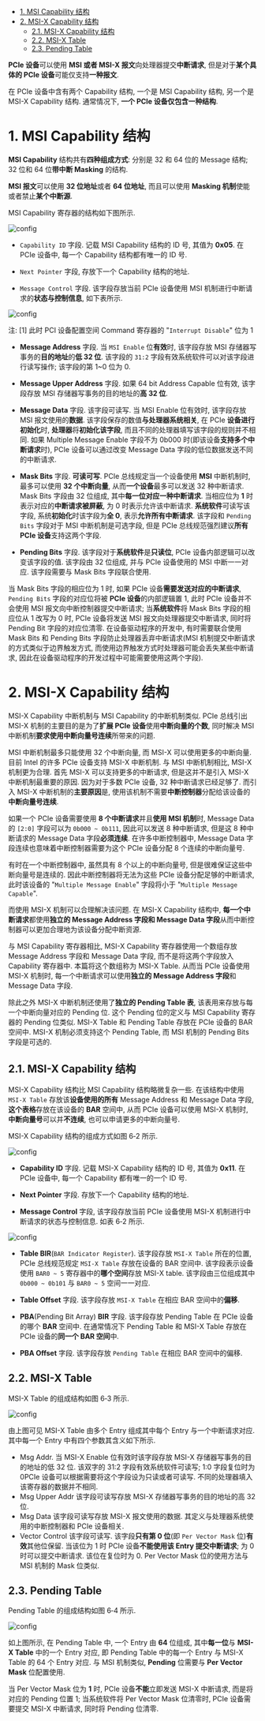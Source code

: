 
<!-- @import "[TOC]" {cmd="toc" depthFrom=1 depthTo=6 orderedList=false} -->

<!-- code_chunk_output -->

- [1. MSI Capability 结构](#1-msi-capability-结构)
- [2. MSI-X Capability 结构](#2-msi-x-capability-结构)
  - [2.1. MSI-X Capability 结构](#21-msi-x-capability-结构)
  - [2.2. MSI-X Table](#22-msi-x-table)
  - [2.3. Pending Table](#23-pending-table)

<!-- /code_chunk_output -->

**PCIe 设备**可以使用 **MSI 或者 MSI-X 报文**向处理器提交**中断请求**, 但是对于**某个具体的 PCIe 设备**可能仅支持**一种报文**.

在 PCIe 设备中含有两个 Capability 结构, 一个是 MSI Capability 结构, 另一个是 MSI-X Capability 结构. 通常情况下, **一个 PCIe 设备仅包含一种结构**.

# 1. MSI Capability 结构

**MSI Capability** 结构共有**四种组成方式**: 分别是 32 和 64 位的 Message 结构; 32 位和 64 位**带中断 Masking** 的结构.

**MSI 报文**可以使用 **32 位地址**或者 **64 位地址**, 而且可以使用 **Masking 机制**使能或者禁止**某个中断源**.

MSI Capability 寄存器的结构如下图所示.

![config](images/1.png)

- `Capability ID` 字段. 记载 MSI Capability 结构的 ID 号, 其值为 **0x05**. 在 PCIe 设备中, 每一个 Capability 结构都有唯一的 ID 号.

- `Next Pointer` 字段, 存放下一个 Capability 结构的地址.

- `Message Control` 字段. 该字段存放当前 PCIe 设备使用 MSI 机制进行中断请求的**状态与控制信息**, 如下表所示.

![config](images/2.png)

注: [1] 此时 PCI 设备配置空间 Command 寄存器的 "`Interrupt Disable`" 位为 1

- **Message Address** 字段. 当 `MSI Enable` 位**有效**时, 该字段存放 MSI 存储器写事务的**目的地址**的**低 32 位**. 该字段的 `31:2` 字段有效系统软件可以对该字段进行读写操作; 该字段的第 1~0 位为 0.

- **Message Upper Address** 字段. 如果 64 bit Address Capable 位有效, 该字段存放 MSI 存储器写事务的目的地址的**高 32 位**.

- **Message Data** 字段. 该字段可读写. 当 MSI Enable 位有效时, 该字段存放 MSI 报文使用的**数据**. 该字段保存的数值**与处理器系统相关**, 在 PCIe **设备进行初始化**时, **处理器**将**初始化该字段**, 而且不同的处理器填写该字段的规则并不相同. 如果 Multiple Message Enable 字段不为 0b000 时(即该设备**支持多个中断请求**时), PCIe 设备可以通过改变 Message Data 字段的低位数据发送不同的中断请求.

- **Mask Bits** 字段. **可读可写**. PCIe 总线规定当一个设备使用 **MSI** 中断机制时, 最多可以使用 **32 个中断向量**, 从而**一个设备**最多可以发送 32 种中断请求. Mask Bits 字段由 32 位组成, 其中**每一位对应一种中断请求**. 当相应位为 **1** 时表示对应的**中断请求被屏蔽**, 为 0 时表示允许该中断请求. **系统软件**可读写该字段, 系统**初始化**时该字段为**全 0**, 表示**允许所有中断请求**. 该字段和 `Pending Bits` 字段对于 MSI 中断机制是可选字段, 但是 PCIe 总线规范强烈建议**所有 PCIe 设备**支持这两个字段.

- **Pending Bits** 字段. 该字段对于**系统软件**是**只读位**, PCIe 设备内部逻辑可以改变该字段的值. 该字段由 32 位组成, 并与 PCIe 设备使用的 MSI 中断一一对应. 该字段需要与 Mask Bits 字段联合使用.

当 Mask Bits 字段的相应位为 1 时, 如果 PCIe 设备**需要发送对应的中断请求**, `Pending Bits` 字段的对应位将被 **PCIe 设备**的内部逻辑置 1, 此时 PCIe 设备并不会使用 MSI 报文向中断控制器提交中断请求; 当**系统软件**将 Mask Bits 字段的相应位从 1 改写为 0 时, PCIe 设备将发送 MSI 报文向处理器提交中断请求, 同时将 Pending Bit 字段的对应位清零. 在设备驱动程序的开发中, 有时需要联合使用 Mask Bits 和 Pending Bits 字段防止处理器丢弃中断请求(MSI 机制提交中断请求的方式类似于边界触发方式, 而使用边界触发方式时处理器可能会丢失某些中断请求, 因此在设备驱动程序的开发过程中可能需要使用这两个字段).

# 2. MSI-X Capability 结构

MSI-X Capability 中断机制与 MSI Capability 的中断机制类似. PCIe 总线引出 MSI-X 机制的主要目的是为了**扩展 PCIe 设备**使用**中断向量的个数**, 同时解决 MSI 中断机制**要求使用中断向量号连续**所带来的问题.

MSI 中断机制最多只能使用 32 个中断向量, 而 MSI-X 可以使用更多的中断向量. 目前 Intel 的许多 PCIe 设备支持 MSI-X 中断机制. 与 MSI 中断机制相比, MSI-X 机制更为合理. 首先 MSI-X 可以支持更多的中断请求, 但是这并不是引入 MSI-X 中断机制最重要的原因. 因为对于多数 PCIe 设备, 32 种中断请求已经足够了. 而引入 MSI-X 中断机制的**主要原因**是, 使用该机制不需要**中断控制器**分配给该设备的**中断向量号连续**.

如果一个 PCIe 设备需要使用 **8 个中断请求**并且**使用 MSI 机制**时, Message Data 的 `[2:0]` 字段可以为 `0b000 ~ 0b111`, 因此可以发送 8 种中断请求, 但是这 8 种中断请求的 Message Data 字段**必须连续**. 在许多中断控制器中, Message Data 字段连续也意味着中断控制器需要为这个 PCIe 设备分配 8 个连续的中断向量号.

有时在一个中断控制器中, 虽然具有 8 个以上的中断向量号, 但是很难保证这些中断向量号是连续的. 因此中断控制器将无法为这些 PCIe 设备分配足够的中断请求, 此时该设备的 "`Multiple Message Enable`" 字段将小于 "`Multiple Message Capable`".

而使用 MSI-X 机制可以合理解决该问题. 在 MSI-X Capability 结构中, **每一个中断请求**都使用**独立的 Message Address 字段和 Message Data 字段**从而中断控制器可以更加合理地为该设备分配中断资源.

与 MSI Capability 寄存器相比, MSI-X Capability 寄存器使用一个数组存放 Message Address 字段和 Message Data 字段, 而不是将这两个字段放入 Capability 寄存器中. 本篇将这个数组称为 MSI-X Table. 从而当 PCIe 设备使用 MSI-X 机制时, 每一个中断请求可以使用**独立的 Message Address 字段**和 Message Data 字段.

除此之外 MSI-X 中断机制还使用了**独立的 Pending Table 表**, 该表用来存放与每一个中断向量对应的 Pending 位. 这个 Pending 位的定义与 MSI Capability 寄存器的 Pending 位类似. MSI-X Table 和 Pending Table 存放在 PCIe 设备的 BAR 空间中. MSI-X 机制必须支持这个 Pending Table, 而 MSI 机制的 Pending Bits 字段是可选的.

## 2.1. MSI-X Capability 结构

MSI-X Capability 结构比 MSI Capability 结构略微复杂一些. 在该结构中使用 `MSI-X Table` 存放该**设备使用的所有** Message Address 和 Message Data 字段, **这个表格**存放在该设备的 **BAR** 空间中, 从而 PCIe 设备可以使用 MSI-X 机制时, **中断向量号**可以并**不连续**, 也可以申请更多的中断向量号.

MSI-X Capability 结构的组成方式如图 6‑2 所示.

![config](images/3.png)

- **Capability ID** 字段. 记载 MSI-X Capability 结构的 ID 号, 其值为 **0x11**. 在 PCIe 设备中, 每一个 Capability 都有唯一的一个 ID 号.

- **Next Pointer** 字段. 存放下一个 Capability 结构的地址.

- **Message Control** 字段, 该字段存放当前 PCIe 设备使用 MSI-X 机制进行中断请求的状态与控制信息. 如表 6‑2 所示.

![config](images/4.png)

- **Table BIR**(`BAR Indicator Register`). 该字段存放 `MSI-X Table` 所在的位置, PCIe 总线规范规定 `MSI-X Table` 存放在设备的 BAR 空间中. 该字段表示设备使用 `BAR0 ~ 5` 寄存器中的**哪个空间**存放 MSI\-X table. 该字段由三位组成其中 `0b000 ~ 0b101` 与 `BAR0 ~ 5` 空间一一对应.

- **Table Offset** 字段. 该字段存放 `MSI-X Table` 在相应 BAR 空间中的**偏移**.

- **PBA**(Pending Bit Array) **BIR** 字段. 该字段存放 Pending Table 在 PCIe 设备的哪个 **BAR** 空间中. 在通常情况下 Pending Table 和 MSI\-X Table 存放在 PCIe 设备的**同一个 BAR 空间**中.

- **PBA Offset** 字段. 该字段存放 `Pending Table` 在相应 BAR 空间中的偏移.

## 2.2. MSI-X Table

MSI-X Table 的组成结构如图 6‑3 所示.

![config](images/5.png)

由上图可见 MSI\-X Table 由多个 Entry 组成其中每个 Entry 与一个中断请求对应. 其中每一个 Entry 中有四个参数其含义如下所示.

- Msg Addr. 当 MSI\-X Enable 位有效时该字段存放 MSI\-X 存储器写事务的目的地址的低 32 位. 该双字的 31:2 字段有效系统软件可读写; 1:0 字段复位时为 0PCIe 设备可以根据需要将这个字段设为只读或者可读写. 不同的处理器填入该寄存器的数据并不相同.
- Msg Upper Addr 该字段可读写存放 MSI\-X 存储器写事务的目的地址的高 32 位.
- Msg Data 该字段可读写存放 MSI\-X 报文使用的数据. 其定义与处理器系统使用的中断控制器和 PCIe 设备相关.
- Vector Control 该字段可读写. 该字段**只有第 0 位**(即 `Per Vector Mask` 位)**有效**其他位保留. 当该位为 1 时 PCIe 设备**不能使用该 Entry 提交中断请求**; 为 0 时可以提交中断请求. 该位在复位时为 0. Per Vector Mask 位的使用方法与 MSI 机制的 Mask 位类似.

## 2.3. Pending Table

Pending Table 的组成结构如图 6‑4 所示.

![config](images/6.png)

如上图所示, 在 Pending Table 中, 一个 Entry 由 **64** 位组成, 其中**每一位**与 **MSI-X Table** 中的一个 Entry 对应, 即 Pending Table 中的每一个 Entry 与 MSI-X Table 的 64 个 Entry 对应. 与 MSI 机制类似, **Pending** 位需要与 **Per Vector Mask** 位配置使用.

当 Per Vector Mask 位为 **1** 时, PCIe 设备**不能**立即发送 MSI-X 中断请求, 而是将对应的 Pending 位置 1; 当系统软件将 Per Vector Mask 位清零时, PCIe 设备需要提交 MSI-X 中断请求, 同时将 Pending 位清零.

